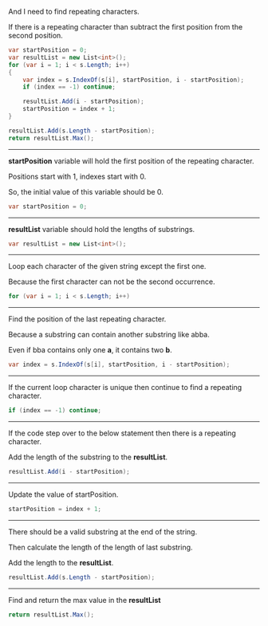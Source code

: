 And I need to find repeating characters. 

If there is a repeating character than subtract the first position from the second position.
```csharp
var startPosition = 0;
var resultList = new List<int>();
for (var i = 1; i < s.Length; i++)
{
    var index = s.IndexOf(s[i], startPosition, i - startPosition);
    if (index == -1) continue;

    resultList.Add(i - startPosition);
    startPosition = index + 1;
}

resultList.Add(s.Length - startPosition);
return resultList.Max();
```
***
**startPosition** variable will hold the first position of the repeating character. 

Positions start with 1, indexes start with 0. 

So, the initial value of this variable should be 0.
```csharp
var startPosition = 0;
```
***
**resultList** variable should hold the lengths of substrings. 
```csharp
var resultList = new List<int>();
```
***
Loop each character of the given string except the first one.

Because the first character can not be the second occurrence.
```csharp
for (var i = 1; i < s.Length; i++)
```
***
Find the position of the last repeating character. 

Because a substring can contain another substring like abba.

Even if bba contains only one **a**, it contains two **b**.
```csharp
var index = s.IndexOf(s[i], startPosition, i - startPosition);
```
***
If the current loop character is unique then continue to find a repeating character. 
```csharp
if (index == -1) continue;
```
***
If the code step over to the below statement then there is a repeating character. 

Add the length of the substring to the **resultList**.
```csharp
resultList.Add(i - startPosition);
```
***
Update the value of startPosition.
```csharp
startPosition = index + 1;
```
***
There should be a valid substring at the end of the string.

Then calculate the length of the length of last substring. 

Add the length to the **resultList**.
```csharp
resultList.Add(s.Length - startPosition);
```
***
Find and return the max value in the **resultList**
```csharp
return resultList.Max();
```
